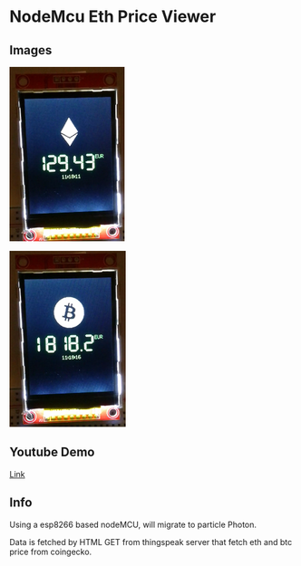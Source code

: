 # NodeMcu Eth Price Viewer

## Images

![ETH](https://raw.githubusercontent.com/afonsus1997/NodeMcu-Eth-Price-Viewer/master/images/eth.png)

![BTC](https://raw.githubusercontent.com/afonsus1997/NodeMcu-Eth-Price-Viewer/master/images/btc.png)

## Youtube Demo

[Link](https://www.youtube.com/watch?v=ERG8UOTYg90)

## Info

Using a esp8266 based nodeMCU, will migrate to particle Photon.

Data is fetched by HTML GET from thingspeak server that fetch eth and btc price from coingecko.

